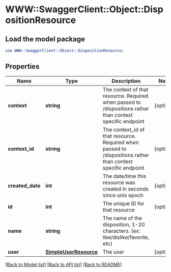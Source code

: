 # WWW::SwaggerClient::Object::DispositionResource

## Load the model package
```perl
use WWW::SwaggerClient::Object::DispositionResource;
```

## Properties
Name | Type | Description | Notes
------------ | ------------- | ------------- | -------------
**context** | **string** | The context of that resource. Required when passed to /dispositions rather than context specific endpoint | [optional] 
**context_id** | **string** | The context_id of that resource. Required when passed to /dispositions rather than context specific endpoint | [optional] 
**created_date** | **int** | The date/time this resource was created in seconds since unix epoch | [optional] 
**id** | **int** | The unique ID for that resource | [optional] 
**name** | **string** | The name of the disposition, 1-20 characters. (ex: like/dislike/favorite, etc) | 
**user** | [**SimpleUserResource**](SimpleUserResource.md) | The user | [optional] 

[[Back to Model list]](../README.md#documentation-for-models) [[Back to API list]](../README.md#documentation-for-api-endpoints) [[Back to README]](../README.md)


